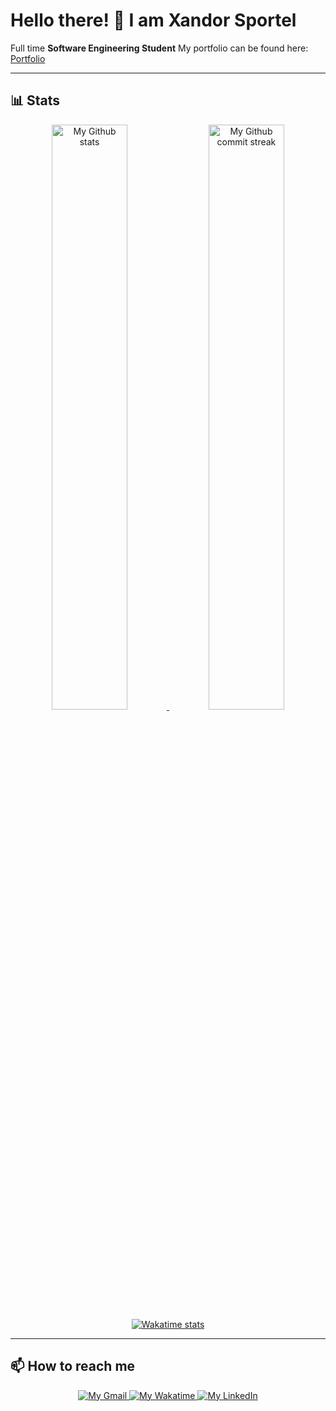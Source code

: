 # Hello there! 👋 I am **Xandor Sportel**

Full time **Software Engineering Student**
My portfolio can be found here: <a href="https://xsportel.nl" target="_blank">Portfolio</a>

---

## **📊 Stats**
<div align="center" style="text-align:center">
    <a href="#">
        <img width="49%" src="https://github-readme-stats.vercel.app/api?username=XandorSportel&show_icons=true&theme=monokai&count_private=true"
            alt="My Github stats">
    </a>
    <a href="#">
        <img width="49%" src="https://github-readme-streak-stats.herokuapp.com/?user=XandorSportel&theme=monokai"
            alt="My Github commit streak">
    </a>
    <!-- <a href="https://wakatime.com/@XandorSportel/">
        <img width="70%" src="https://github-readme-stats.vercel.app/api/wakatime?username=XandorSportel8&hide_progress=false&layout=compact&custom_title=Wakatime%20last%20year%20Stats"
            alt="Wakatime last year stats">
    </a> -->
    <a href="https://wakatime.com/@1b07e5dc-0cfc-4f05-9ea1-cf75986132d3">
        <img src="https://wakatime.com/badge/user/1b07e5dc-0cfc-4f05-9ea1-cf75986132d3.svg" alt="Wakatime stats" />
    </a>
</div>

---

## **📫 How to reach me**

<div align="center" style="text-align:center">
    <a href="mailto:xandorsportel31@gmail.com">
        <img src="https://img.shields.io/badge/-Gmail-EA4335?style=for-the-badge&logo=Gmail&logoColor=white"
            alt="My Gmail">
    </a>
    <a href="https://wakatime.com/@XandorSportel/">
        <img src="https://img.shields.io/badge/-WakaTime-c14430?style=for-the-badge&logo=Wakatime&logoColor=white@Josee9988&color=green"
            alt="My Wakatime">
    </a>
    <a href="https://www.linkedin.com/in/xandor-sportel-204684244/">
        <img src="https://img.shields.io/badge/LinkedIn-0A66C2?style=for-the-badge&logo=linkedin&logoColor=white"
            alt="My LinkedIn">
    </a>
</div>
